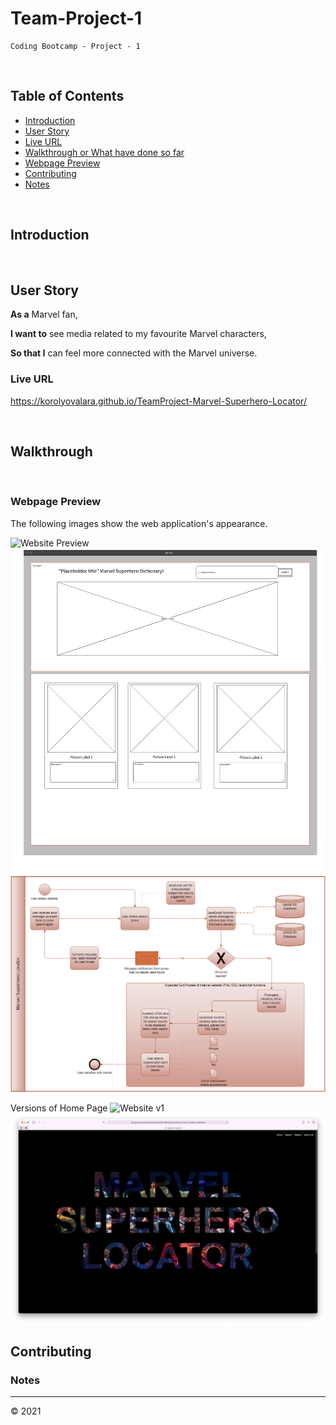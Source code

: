 # Team-Project-1
    Coding Bootcamp - Project - 1
<br>

## Table of Contents
* [Introduction](#introduction)
* [User Story](#userstory)
* [Live URL](#live-url)
* [Walkthrough or What have done so far](#walkthrough)
* [Webpage Preview](#webpage-preview)
* [Contributing](#contributing)
* [Notes](#notes)

<br>

## Introduction

<br>

## User Story
**As a** Marvel fan, 
<br>

**I want to** see media related to my favourite Marvel characters,
<br>

**So that I** can feel more connected with the Marvel universe. 
<br>

### Live URL
https://korolyovalara.github.io/TeamProject-Marvel-Superhero-Locator/

<br>

## Walkthrough

<br>


### Webpage Preview
The following images show the web application's appearance.

![Website Preview](./assets/images/WebsitePreview.png)
![Website Wireframe](./assets/images/marvelWireframe.png)
![Website Flow](./assets/images/userProcessModelFlowV1.png)
<br>

Versions of Home Page
![Website v1](./assets/images/v1.png)
![Website v2](./assets/images/v2.png)

## Contributing


### Notes

---
© 2021 

